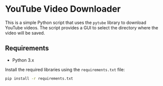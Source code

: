 # YouTube Video Downloader

This is a simple Python script that uses the `pytube` library to download YouTube videos. The script provides a GUI to select the directory where the video will be saved.

## Requirements

- Python 3.x

Install the required libraries using the `requirements.txt` file:
```bash
pip install -r requirements.txt
